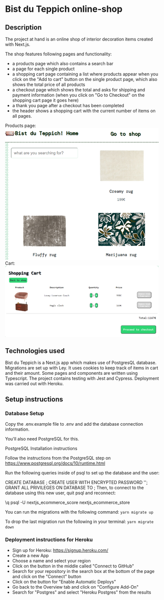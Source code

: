 <!-- Create a readme with:
title
description
all technologies used
1 or 2 screenshots
setup instructions
deployment instructions -->

# Bist du Teppich online-shop

## Description

The project at hand is an online shop of interior decoration items created with Next.js.

The shop features following pages and functionality:

- a products page which also contains a search bar
- a page for each single product
- a shopping cart page containing a list where products appear when you click on the "Add to cart" button on the single product page, which also shows the total price of all products
- a checkout page which shows the total and asks for shipping and payment information (when you click on "Go to Checkout" on the shopping cart page it goes here)
- a thank you page after a checkout has been completed
- the header shows a shopping cart with the current number of items on all pages.

Products page: <img src="/public/screenshot1.png" width="500">
Cart: <img src="/public/screenshot2.png" width="500">

## Technologies used

Bist du Teppich is a Next.js app which makes use of PostgresQL database. Migrations are set up with Ley. It uses cookies to keep track of items in cart and their amount. Some pages and components are written using Typescript. The project contains testing with Jest and Cypress. Deployment was carried out with Heroku.

## Setup instructions

### Database Setup

Copy the .env.example file to .env and add the database connection information.

You'll also need PostgreSQL for this.

PostgreSQL Installation instructions

Follow the instructions from the PostgreSQL step on https://www.postgresql.org/docs/10/runtime.html

Run the following queries inside of psql to set up the database and the user:

CREATE DATABASE <databasename>;
CREATE USER <username> WITH ENCRYPTED PASSWORD '<password>';
GRANT ALL PRIVILEGES ON DATABASE <databasename> TO <username>;
Then, to connect to the database using this new user, quit psql and reconnect:

\q
psql -U nextjs_ecommerce_score nextjs_ecommerce_store

You can run the migrations with the following command:
`yarn migrate up`

To drop the last migration run the following in your terminal:
`yarn migrate down`

### Deployment instructions for Heroku

- Sign up for Heroku: https://signup.heroku.com/
- Create a new App
- Choose a name and select your region
- Click on the button in the middle called "Connect to GitHub"
- Search for your repository in the search box at the bottom of the page and click on the "Connect" button
- Click on the button for "Enable Automatic Deploys"
- Go back to the Overview tab and click on "Configure Add-On"
- Search for "Postgres" and select "Heroku Postgres" from the results
